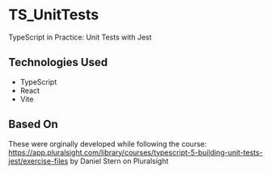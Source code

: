 # TS_UnitTests
TypeScript in Practice: Unit Tests with Jest

## Technologies Used
- TypeScript
- React
- Vite

## Based On
These were orginally developed while following the course: https://app.pluralsight.com/library/courses/typescript-5-building-unit-tests-jest/exercise-files by Daniel Stern on Pluralsight
